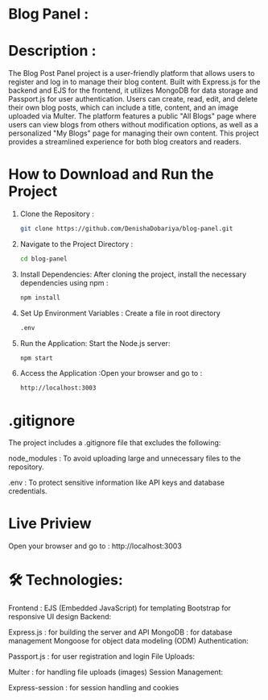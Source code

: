 # Blog Panel :
# Description : 
The Blog Post Panel project is a user-friendly platform that allows users to register and log in to manage their blog content. Built with Express.js for the backend and EJS for the frontend, it utilizes MongoDB for data storage and Passport.js for user authentication. Users can create, read, edit, and delete their own blog posts, which can include a title, content, and an image uploaded via Multer. The platform features a public "All Blogs" page where users can view blogs from others without modification options, as well as a personalized "My Blogs" page for managing their own content. This project provides a streamlined experience for both blog creators and readers.


# How to Download and Run the Project
1. Clone the Repository :
   ```bash
   git clone https://github.com/DenishaDobariya/blog-panel.git

3. Navigate to the Project Directory :
   ```bash
   cd blog-panel

5. Install Dependencies: After cloning the project, install the necessary dependencies using npm :
   ```bash
   npm install

6. Set Up Environment Variables : Create a file in root directory 
   ```bash
   .env 

8. Run the Application: Start the Node.js server:
   ```bash
   npm start

9. Access the Application :Open your browser and go to : 
   ```bash
   http://localhost:3003 

# .gitignore
The project includes a .gitignore file that excludes the following:

node_modules :  To avoid uploading large and unnecessary files to the repository.

.env :  To protect sensitive information like API keys and database credentials.

# Live Priview
Open your browser and go to : http://localhost:3003
 
# 🛠️ Technologies:

Frontend :
EJS (Embedded JavaScript) for templating
Bootstrap for responsive UI design
Backend:

Express.js : for building the server and API
MongoDB : for database management
Mongoose for object data modeling (ODM)
Authentication:

Passport.js  : for user registration and login
File Uploads:

Multer : for handling file uploads (images)
Session Management:





Express-session :  for session handling and cookies




